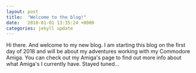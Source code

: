 ```yaml
---
layout: post
title:  "Welcome to the blog!"
date:   2018-01-01 13:35:24 +0000
categories: jekyll update
---
```

Hi there. And welcome to my new blog. I am starting this blog on the first day of 2018 and will be about my adventures working with my Commodore Amiga. You can check out my Amiga's page to find out more info about what Amiga's I currently have.
Stayed tuned...